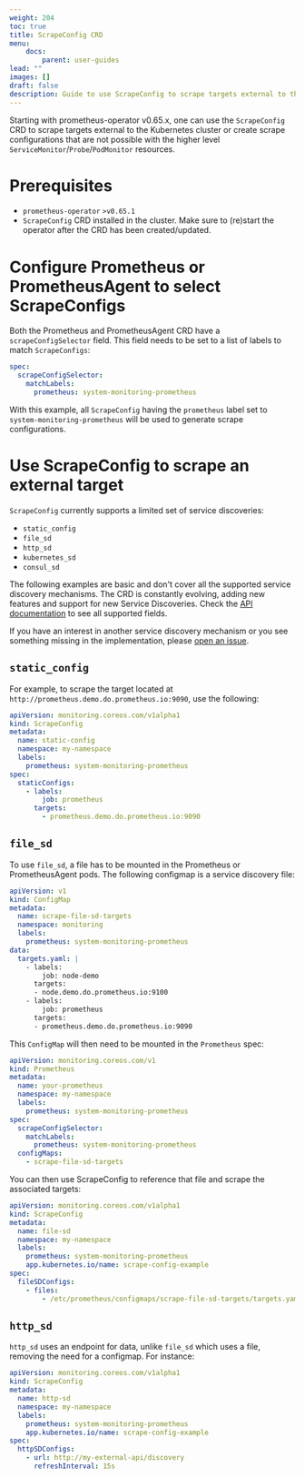 ```yaml
---
weight: 204
toc: true
title: ScrapeConfig CRD
menu:
    docs:
        parent: user-guides
lead: ""
images: []
draft: false
description: Guide to use ScrapeConfig to scrape targets external to the Kubernetes cluster
---
```


Starting with prometheus-operator v0.65.x, one can use the `ScrapeConfig` CRD to scrape targets external to the
Kubernetes cluster or create scrape configurations that are not possible with the higher level
`ServiceMonitor`/`Probe`/`PodMonitor` resources.

# Prerequisites
* `prometheus-operator` `>v0.65.1`
* `ScrapeConfig` CRD installed in the cluster. Make sure to (re)start the operator after the CRD has been created/updated.

# Configure Prometheus or PrometheusAgent to select ScrapeConfigs

Both the Prometheus and PrometheusAgent CRD have a `scrapeConfigSelector` field. This field needs to be set to a list of
labels to match `ScrapeConfigs`:

```yaml
spec:
  scrapeConfigSelector:
    matchLabels:
      prometheus: system-monitoring-prometheus
```

With this example, all `ScrapeConfig` having the `prometheus` label set to `system-monitoring-prometheus` will be used
to generate scrape configurations.

# Use ScrapeConfig to scrape an external target

`ScrapeConfig` currently supports a limited set of service discoveries:
* `static_config`
* `file_sd`
* `http_sd`
* `kubernetes_sd`
* `consul_sd`

The following examples are basic and don't cover all the supported service discovery mechanisms. The CRD is constantly evolving, adding new features and support for new Service Discoveries. Check the [API documentation](https://prometheus-operator.dev/docs/operator/api/#monitoring.coreos.com/v1alpha1.ScrapeConfig) to see all supported fields.

If you have an interest in another service discovery mechanism or you see something missing in the implementation, please
[open an issue](https://github.com/prometheus-operator/prometheus-operator/issues).

## `static_config`

For example, to scrape the target located at `http://prometheus.demo.do.prometheus.io:9090`, use the following:

```yaml
apiVersion: monitoring.coreos.com/v1alpha1
kind: ScrapeConfig
metadata:
  name: static-config
  namespace: my-namespace
  labels:
    prometheus: system-monitoring-prometheus
spec:
  staticConfigs:
    - labels:
        job: prometheus
      targets:
        - prometheus.demo.do.prometheus.io:9090
```

## `file_sd`

To use `file_sd`, a file has to be mounted in the Prometheus or PrometheusAgent pods. The following configmap is a service discovery file:

```yaml
apiVersion: v1
kind: ConfigMap
metadata:
  name: scrape-file-sd-targets
  namespace: monitoring
  labels:
    prometheus: system-monitoring-prometheus
data:
  targets.yaml: |
    - labels:
        job: node-demo
      targets:
      - node.demo.do.prometheus.io:9100
    - labels:
        job: prometheus
      targets:
      - prometheus.demo.do.prometheus.io:9090
```

This `ConfigMap` will then need to be mounted in the `Prometheus` spec:

```yaml
apiVersion: monitoring.coreos.com/v1
kind: Prometheus
metadata:
  name: your-prometheus
  namespace: my-namespace
  labels:
    prometheus: system-monitoring-prometheus
spec:
  scrapeConfigSelector:
    matchLabels:
      prometheus: system-monitoring-prometheus
  configMaps:
    - scrape-file-sd-targets
```

You can then use ScrapeConfig to reference that file and scrape the associated targets:

```yaml
apiVersion: monitoring.coreos.com/v1alpha1
kind: ScrapeConfig
metadata:
  name: file-sd
  namespace: my-namespace
  labels:
    prometheus: system-monitoring-prometheus
    app.kubernetes.io/name: scrape-config-example
spec:
  fileSDConfigs:
    - files:
        - /etc/prometheus/configmaps/scrape-file-sd-targets/targets.yaml
```

## `http_sd`

`http_sd` uses an endpoint for data, unlike `file_sd` which uses a file, removing the need for a configmap. For instance:

```yaml
apiVersion: monitoring.coreos.com/v1alpha1
kind: ScrapeConfig
metadata:
  name: http-sd
  namespace: my-namespace
  labels:
    prometheus: system-monitoring-prometheus
    app.kubernetes.io/name: scrape-config-example
spec:
  httpSDConfigs:
    - url: http://my-external-api/discovery
      refreshInterval: 15s
```
